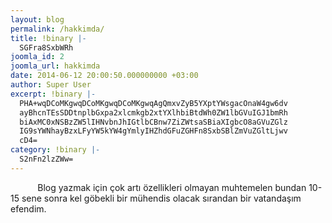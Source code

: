 ```yaml
---
layout: blog
permalink: /hakkimda/
title: !binary |-
  SGFra8SxbWRh
joomla_id: 2
joomla_url: hakkimda
date: 2014-06-12 20:00:50.000000000 +03:00
author: Super User
excerpt: !binary |-
  PHA+wqDCoMKgwqDCoMKgwqDCoMKgwqAgQmxvZyB5YXptYWsgacOnaW4gw6dv
  ayBhcnTEsSDDtnplbGxpa2xlcmkgb2xtYXlhbiBtdWh0ZW1lbGVuIGJ1bmRh
  biAxMC0xNSBzZW5lIHNvbnJhIGtlbCBnw7ZiZWtsaSBiaXIgbcO8aGVuZGlz
  IG9sYWNhayBzxLFyYW5kYW4gYmlyIHZhdGFuZGHFn8SxbSBlZmVuZGltLjwv
  cD4=
category: !binary |-
  S2nFn2lzZWw=
---
```

<p>           Blog yazmak için çok artı özellikleri olmayan muhtemelen bundan 10-15 sene sonra kel göbekli bir mühendis olacak sırandan bir vatandaşım efendim.</p>
